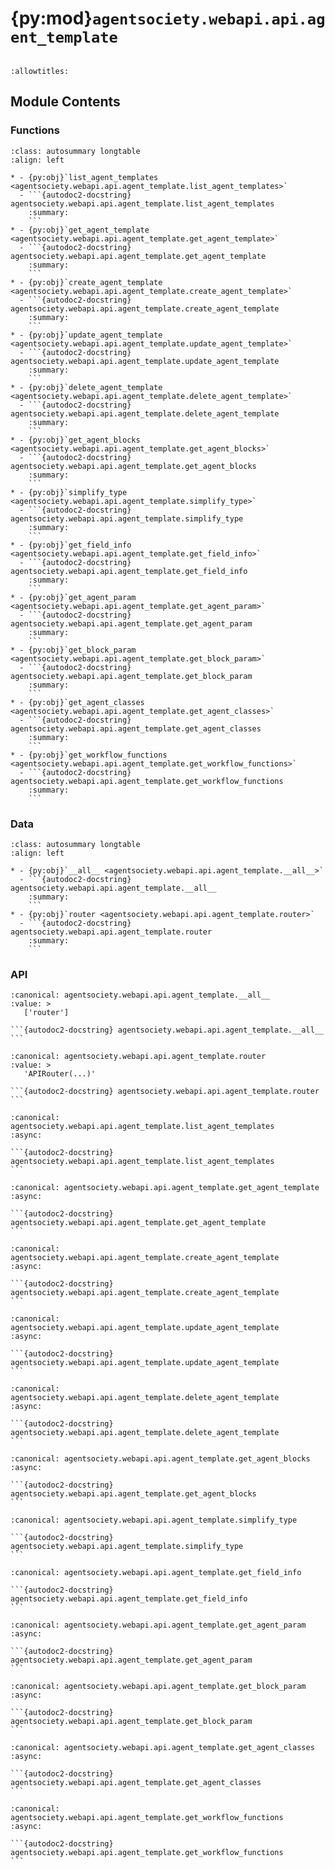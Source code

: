 # {py:mod}`agentsociety.webapi.api.agent_template`

```{py:module} agentsociety.webapi.api.agent_template
```

```{autodoc2-docstring} agentsociety.webapi.api.agent_template
:allowtitles:
```

## Module Contents

### Functions

````{list-table}
:class: autosummary longtable
:align: left

* - {py:obj}`list_agent_templates <agentsociety.webapi.api.agent_template.list_agent_templates>`
  - ```{autodoc2-docstring} agentsociety.webapi.api.agent_template.list_agent_templates
    :summary:
    ```
* - {py:obj}`get_agent_template <agentsociety.webapi.api.agent_template.get_agent_template>`
  - ```{autodoc2-docstring} agentsociety.webapi.api.agent_template.get_agent_template
    :summary:
    ```
* - {py:obj}`create_agent_template <agentsociety.webapi.api.agent_template.create_agent_template>`
  - ```{autodoc2-docstring} agentsociety.webapi.api.agent_template.create_agent_template
    :summary:
    ```
* - {py:obj}`update_agent_template <agentsociety.webapi.api.agent_template.update_agent_template>`
  - ```{autodoc2-docstring} agentsociety.webapi.api.agent_template.update_agent_template
    :summary:
    ```
* - {py:obj}`delete_agent_template <agentsociety.webapi.api.agent_template.delete_agent_template>`
  - ```{autodoc2-docstring} agentsociety.webapi.api.agent_template.delete_agent_template
    :summary:
    ```
* - {py:obj}`get_agent_blocks <agentsociety.webapi.api.agent_template.get_agent_blocks>`
  - ```{autodoc2-docstring} agentsociety.webapi.api.agent_template.get_agent_blocks
    :summary:
    ```
* - {py:obj}`simplify_type <agentsociety.webapi.api.agent_template.simplify_type>`
  - ```{autodoc2-docstring} agentsociety.webapi.api.agent_template.simplify_type
    :summary:
    ```
* - {py:obj}`get_field_info <agentsociety.webapi.api.agent_template.get_field_info>`
  - ```{autodoc2-docstring} agentsociety.webapi.api.agent_template.get_field_info
    :summary:
    ```
* - {py:obj}`get_agent_param <agentsociety.webapi.api.agent_template.get_agent_param>`
  - ```{autodoc2-docstring} agentsociety.webapi.api.agent_template.get_agent_param
    :summary:
    ```
* - {py:obj}`get_block_param <agentsociety.webapi.api.agent_template.get_block_param>`
  - ```{autodoc2-docstring} agentsociety.webapi.api.agent_template.get_block_param
    :summary:
    ```
* - {py:obj}`get_agent_classes <agentsociety.webapi.api.agent_template.get_agent_classes>`
  - ```{autodoc2-docstring} agentsociety.webapi.api.agent_template.get_agent_classes
    :summary:
    ```
* - {py:obj}`get_workflow_functions <agentsociety.webapi.api.agent_template.get_workflow_functions>`
  - ```{autodoc2-docstring} agentsociety.webapi.api.agent_template.get_workflow_functions
    :summary:
    ```
````

### Data

````{list-table}
:class: autosummary longtable
:align: left

* - {py:obj}`__all__ <agentsociety.webapi.api.agent_template.__all__>`
  - ```{autodoc2-docstring} agentsociety.webapi.api.agent_template.__all__
    :summary:
    ```
* - {py:obj}`router <agentsociety.webapi.api.agent_template.router>`
  - ```{autodoc2-docstring} agentsociety.webapi.api.agent_template.router
    :summary:
    ```
````

### API

````{py:data} __all__
:canonical: agentsociety.webapi.api.agent_template.__all__
:value: >
   ['router']

```{autodoc2-docstring} agentsociety.webapi.api.agent_template.__all__
```

````

````{py:data} router
:canonical: agentsociety.webapi.api.agent_template.router
:value: >
   'APIRouter(...)'

```{autodoc2-docstring} agentsociety.webapi.api.agent_template.router
```

````

````{py:function} list_agent_templates(request: fastapi.Request) -> agentsociety.webapi.models.ApiResponseWrapper[typing.List[agentsociety.webapi.models.agent_template.ApiAgentTemplate]]
:canonical: agentsociety.webapi.api.agent_template.list_agent_templates
:async:

```{autodoc2-docstring} agentsociety.webapi.api.agent_template.list_agent_templates
```
````

````{py:function} get_agent_template(request: fastapi.Request, template_id: str) -> agentsociety.webapi.models.ApiResponseWrapper[agentsociety.webapi.models.agent_template.ApiAgentTemplate]
:canonical: agentsociety.webapi.api.agent_template.get_agent_template
:async:

```{autodoc2-docstring} agentsociety.webapi.api.agent_template.get_agent_template
```
````

````{py:function} create_agent_template(request: fastapi.Request, template: agentsociety.webapi.models.agent_template.ApiAgentTemplate = Body(...)) -> agentsociety.webapi.models.ApiResponseWrapper[agentsociety.webapi.models.agent_template.ApiAgentTemplate]
:canonical: agentsociety.webapi.api.agent_template.create_agent_template
:async:

```{autodoc2-docstring} agentsociety.webapi.api.agent_template.create_agent_template
```
````

````{py:function} update_agent_template(request: fastapi.Request, template_id: str, template: agentsociety.webapi.models.agent_template.ApiAgentTemplate = Body(...)) -> agentsociety.webapi.models.ApiResponseWrapper[agentsociety.webapi.models.agent_template.ApiAgentTemplate]
:canonical: agentsociety.webapi.api.agent_template.update_agent_template
:async:

```{autodoc2-docstring} agentsociety.webapi.api.agent_template.update_agent_template
```
````

````{py:function} delete_agent_template(request: fastapi.Request, template_id: str) -> agentsociety.webapi.models.ApiResponseWrapper[typing.Dict[str, str]]
:canonical: agentsociety.webapi.api.agent_template.delete_agent_template
:async:

```{autodoc2-docstring} agentsociety.webapi.api.agent_template.delete_agent_template
```
````

````{py:function} get_agent_blocks(request: fastapi.Request) -> agentsociety.webapi.models.ApiResponseWrapper[typing.List[str]]
:canonical: agentsociety.webapi.api.agent_template.get_agent_blocks
:async:

```{autodoc2-docstring} agentsociety.webapi.api.agent_template.get_agent_blocks
```
````

````{py:function} simplify_type(type_annotation)
:canonical: agentsociety.webapi.api.agent_template.simplify_type

```{autodoc2-docstring} agentsociety.webapi.api.agent_template.simplify_type
```
````

````{py:function} get_field_info(field)
:canonical: agentsociety.webapi.api.agent_template.get_field_info

```{autodoc2-docstring} agentsociety.webapi.api.agent_template.get_field_info
```
````

````{py:function} get_agent_param(request: fastapi.Request, agent_type: str, agent_class: str) -> agentsociety.webapi.models.ApiResponseWrapper[typing.Dict[str, typing.Any]]
:canonical: agentsociety.webapi.api.agent_template.get_agent_param
:async:

```{autodoc2-docstring} agentsociety.webapi.api.agent_template.get_agent_param
```
````

````{py:function} get_block_param(request: fastapi.Request, block_type: str) -> agentsociety.webapi.models.ApiResponseWrapper[typing.Dict[str, typing.Any]]
:canonical: agentsociety.webapi.api.agent_template.get_block_param
:async:

```{autodoc2-docstring} agentsociety.webapi.api.agent_template.get_block_param
```
````

````{py:function} get_agent_classes(request: fastapi.Request, agent_type: str) -> agentsociety.webapi.models.ApiResponseWrapper[typing.List[typing.Dict[str, str]]]
:canonical: agentsociety.webapi.api.agent_template.get_agent_classes
:async:

```{autodoc2-docstring} agentsociety.webapi.api.agent_template.get_agent_classes
```
````

````{py:function} get_workflow_functions(request: fastapi.Request) -> agentsociety.webapi.models.ApiResponseWrapper[typing.List[str]]
:canonical: agentsociety.webapi.api.agent_template.get_workflow_functions
:async:

```{autodoc2-docstring} agentsociety.webapi.api.agent_template.get_workflow_functions
```
````
